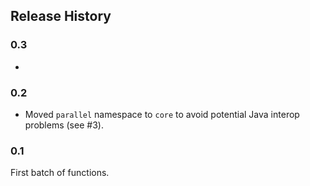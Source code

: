 ## Release History

### 0.3

*

### 0.2

* Moved `parallel` namespace to `core` to avoid potential Java interop problems (see #3).

### 0.1

First batch of functions.
